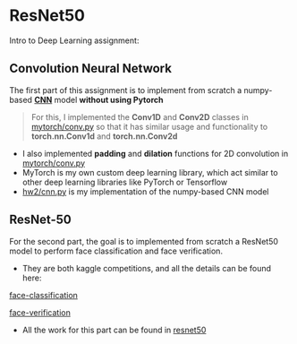 # ResNet50


Intro to Deep Learning assignment:

## Convolution Neural Network

The first part of this assignment is to implement from scratch a numpy-based **[CNN](hw2/cnn.py)** model **without using Pytorch**

> For this, I implemented the **Conv1D** and **Conv2D** classes in [mytorch/conv.py](mytorch/conv.py) so that it has similar usage and functionality to **torch.nn.Conv1d** and **torch.nn.Conv2d**

*  I also implemented **padding** and **dilation** functions for 2D convolution in [mytorch/conv.py](mytorch/conv.py)
*  MyTorch is my own custom deep learning library, which act similar to other deep learning libraries like PyTorch or Tensorflow
*  [hw2/cnn.py](hw2/cnn.py) is my implementation of the numpy-based CNN model

## ResNet-50

For the second part, the goal is to implemented from scratch a ResNet50 model to perform face classification and face verification.

* They are both kaggle competitions, and all the details can be found here:

[face-classification](https://www.kaggle.com/competitions/idl-fall21-hw2p2s1-face-classification)


[face-verification](https://www.kaggle.com/competitions/idl-fall21-hw2p2s2-face-verification)

* All the work for this part can be found in [resnet50](resnet50)



